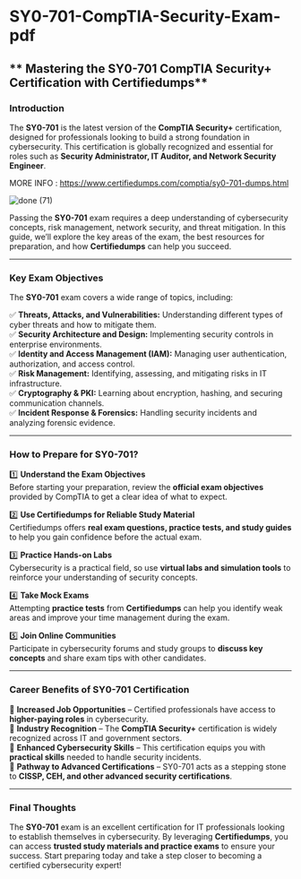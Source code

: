 # SY0-701-CompTIA-Security-Exam-pdf


## ** Mastering the SY0-701 CompTIA Security+ Certification with Certifiedumps**  

### **Introduction**  
The **SY0-701** is the latest version of the **CompTIA Security+** certification, designed for professionals looking to build a strong foundation in cybersecurity. This certification is globally recognized and essential for roles such as **Security Administrator, IT Auditor, and Network Security Engineer**. 

MORE INFO : https://www.certifiedumps.com/comptia/sy0-701-dumps.html

![done (71)](https://github.com/user-attachments/assets/ffc451fa-8ed3-4087-a83a-989318c3dba8)

Passing the **SY0-701** exam requires a deep understanding of cybersecurity concepts, risk management, network security, and threat mitigation. In this guide, we’ll explore the key areas of the exam, the best resources for preparation, and how **Certifiedumps** can help you succeed.  

---

### **Key Exam Objectives**  

The **SY0-701** exam covers a wide range of topics, including:  

✅ **Threats, Attacks, and Vulnerabilities:** Understanding different types of cyber threats and how to mitigate them.  
✅ **Security Architecture and Design:** Implementing security controls in enterprise environments.  
✅ **Identity and Access Management (IAM):** Managing user authentication, authorization, and access control.  
✅ **Risk Management:** Identifying, assessing, and mitigating risks in IT infrastructure.  
✅ **Cryptography & PKI:** Learning about encryption, hashing, and securing communication channels.  
✅ **Incident Response & Forensics:** Handling security incidents and analyzing forensic evidence.  

---

### **How to Prepare for SY0-701?**  

1️⃣ **Understand the Exam Objectives**  
Before starting your preparation, review the **official exam objectives** provided by CompTIA to get a clear idea of what to expect.  

2️⃣ **Use Certifiedumps for Reliable Study Material**  
Certifiedumps offers **real exam questions, practice tests, and study guides** to help you gain confidence before the actual exam.  

3️⃣ **Practice Hands-on Labs**  
Cybersecurity is a practical field, so use **virtual labs and simulation tools** to reinforce your understanding of security concepts.  

4️⃣ **Take Mock Exams**  
Attempting **practice tests** from **Certifiedumps** can help you identify weak areas and improve your time management during the exam.  

5️⃣ **Join Online Communities**  
Participate in cybersecurity forums and study groups to **discuss key concepts** and share exam tips with other candidates.  

---

### **Career Benefits of SY0-701 Certification**  

🎯 **Increased Job Opportunities** – Certified professionals have access to **higher-paying roles** in cybersecurity.  
🎯 **Industry Recognition** – The **CompTIA Security+** certification is widely recognized across IT and government sectors.  
🎯 **Enhanced Cybersecurity Skills** – This certification equips you with **practical skills** needed to handle security incidents.  
🎯 **Pathway to Advanced Certifications** – SY0-701 acts as a stepping stone to **CISSP, CEH, and other advanced security certifications**.  

---

### **Final Thoughts**  

The **SY0-701** exam is an excellent certification for IT professionals looking to establish themselves in cybersecurity. By leveraging **Certifiedumps**, you can access **trusted study materials and practice exams** to ensure your success. Start preparing today and take a step closer to becoming a certified cybersecurity expert!  
